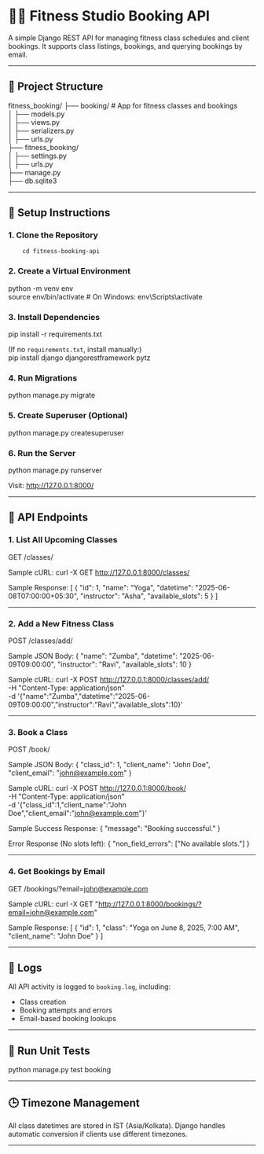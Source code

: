 # 🧘‍♀️ Fitness Studio Booking API

A simple Django REST API for managing fitness class schedules and client bookings. It supports class listings, bookings, and querying bookings by email.

---

## 📁 Project Structure

fitness_booking/
├── booking/             # App for fitness classes and bookings  
│   ├── models.py  
│   ├── views.py  
│   ├── serializers.py  
│   ├── urls.py  
├── fitness_booking/  
│   ├── settings.py  
│   ├── urls.py  
├── manage.py  
├── db.sqlite3  

---

## 🚀 Setup Instructions

### 1. Clone the Repository
``` git clone https://github.com/yourusername/fitness-booking-api.git
    cd fitness-booking-api
```

### 2. Create a Virtual Environment
python -m venv env  
source env/bin/activate      # On Windows: env\Scripts\activate  

### 3. Install Dependencies
pip install -r requirements.txt  

(If no `requirements.txt`, install manually:)  
pip install django djangorestframework pytz  

### 4. Run Migrations
python manage.py migrate  

### 5. Create Superuser (Optional)
python manage.py createsuperuser  

### 6. Run the Server
python manage.py runserver  

Visit: http://127.0.0.1:8000/

---

## 🔗 API Endpoints

### 1. List All Upcoming Classes
GET /classes/

Sample cURL:
curl -X GET http://127.0.0.1:8000/classes/

Sample Response:
[
  {
    "id": 1,
    "name": "Yoga",
    "datetime": "2025-06-08T07:00:00+05:30",
    "instructor": "Asha",
    "available_slots": 5
  }
]

---

### 2. Add a New Fitness Class
POST /classes/add/

Sample JSON Body:
{
  "name": "Zumba",
  "datetime": "2025-06-09T09:00:00",
  "instructor": "Ravi",
  "available_slots": 10
}

Sample cURL:
curl -X POST http://127.0.0.1:8000/classes/add/ \
  -H "Content-Type: application/json" \
  -d '{"name":"Zumba","datetime":"2025-06-09T09:00:00","instructor":"Ravi","available_slots":10}'

---

### 3. Book a Class
POST /book/

Sample JSON Body:
{
  "class_id": 1,
  "client_name": "John Doe",
  "client_email": "john@example.com"
}

Sample cURL:
curl -X POST http://127.0.0.1:8000/book/ \
  -H "Content-Type: application/json" \
  -d '{"class_id":1,"client_name":"John Doe","client_email":"john@example.com"}'

Sample Success Response:
{
  "message": "Booking successful."
}

Error Response (No slots left):
{
  "non_field_errors": ["No available slots."]
}

---

### 4. Get Bookings by Email
GET /bookings/?email=john@example.com

Sample cURL:
curl -X GET "http://127.0.0.1:8000/bookings/?email=john@example.com"

Sample Response:
[
  {
    "id": 1,
    "class": "Yoga on June 8, 2025, 7:00 AM",
    "client_name": "John Doe"
  }
]

---

## 📝 Logs

All API activity is logged to `booking.log`, including:
- Class creation
- Booking attempts and errors
- Email-based booking lookups

---

## 🧪 Run Unit Tests
python manage.py test booking

---

## 🕒 Timezone Management

All class datetimes are stored in IST (Asia/Kolkata). Django handles automatic conversion if clients use different timezones.

---

